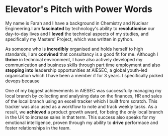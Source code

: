 # Elevator's Pitch with Power Words

My name is Farah and I have a background in Chemistry and Nuclear Engineering.I am __fascinated__ by technology's ability to __revolutionise__ our day-to-day lives and I  __loved__ the technical aspects of my studies, and specifically my Masters' Project, which was written in python. 

As someone who is __incredibly__ organised and holds herself to high standards, I am __convined__ that consultancy is a good fit for me. Although I __thrive__ in technical environment, I have also actively developed my communication and business skills through part time employment and also __stepping into__ leadership opportunities at AIESEC, a global youth-led organisation which I have been a member if for 3 years. I specifically picked devops because 

One of my biggest achievements in AIESEC was successfully managing my local branch by collecting and analysing data on the finances, HR and sales of the local branch using an excell tracker which I built from scratch. This tracker was also used as a workflow to note and track weekly tasks. As a result, we __achieved__ a product growth award, for being the only local branch in the UK to increase sales in that term. This success also speaks for my emotional intelligence, proven through my ability to __drive__ performace and foster relationships in the team. 
